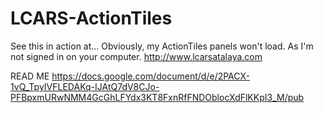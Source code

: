 # LCARS-ActionTiles

See this in action at...  Obviously, my ActionTiles panels won't load.  As I'm not signed in on your computer. http://www.lcarsatalaya.com

READ ME
https://docs.google.com/document/d/e/2PACX-1vQ_TpyIVFLEDAKq-IJAtQ7dV8CJo-PFBpxmURwNMM4GcGhLFYdx3KT8FxnRfFNDOblocXdFlKKpI3_M/pub
